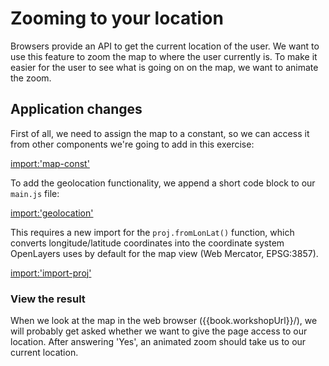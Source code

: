 # Zooming to your location

Browsers provide an API to get the current location of the user. We want to use this feature to zoom the map to where the user currently is. To make it easier for the user to see what is going on on the map, we want to animate the zoom.

## Application changes

First of all, we need to assign the map to a constant, so we can access it from other components we're going to add in this exercise:

[import:'map-const'](../../../src/en/examples/basics/geolocation.js)

To add the geolocation functionality, we append a short code block to our `main.js` file:

[import:'geolocation'](../../../src/en/examples/basics/geolocation.js)

This requires a new import for the `proj.fromLonLat()` function, which converts longitude/latitude coordinates into the coordinate system OpenLayers uses by default for the map view (Web Mercator, EPSG:3857).

[import:'import-proj'](../../../src/en/examples/basics/geolocation.js)

### View the result

When we look at the map in the web browser ({{book.workshopUrl}}/), we will probably get asked whether we want to give the page access to our location. After answering 'Yes', an animated zoom should take us to our current location.
